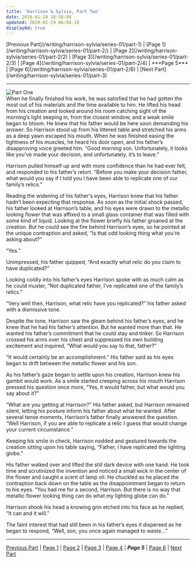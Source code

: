 ```yaml
---
title: 'Harrison & Sylvia, Part Two'
date: 2019-01-29 10:58:04
updated: 2019-01-29 06:04:10
displayAd: true
---
```

<p class="center"> [Previous Part](/writing/harrison-sylvia/series-01/part-1) | [Page 1](/writing/harrison-sylvia/series-01/part-2/) | [Page 2](/writing/harrison-sylvia/series-01/part-2/2) | [Page 3](/writing/harrison-sylvia/series-01/part-2/3) | [Page 4](/writing/harrison-sylvia/series-01/part-2/4) | <span class="current-page">***Page 5*** </span> | [Page 6](/writing/harrison-sylvia/series-01/part-2/6) | [Next Part](/writing/harrison-sylvia/series-01/part-3) </p><hr class="clear-both center-fade"/><div class="embedded-image-left"><img src="/writing/harrison-sylvia/series-01/part-2/hs102.jpg" alt="Part One" style="max-height: 275px;"/></div>When he finally finished his work, he was satisfied that he had gotten the most out of his materials and the time available to him.  He lifted his head from his creation and looked around his room catching sight of the morning’s light seeping in, from the closest window, and a weak smile began to bloom.  He knew that his father would be here soon demanding his answer.  So Harrison stood up from his littered table and stretched his arms as a deep yawn escaped his mouth.  When he was finished easing the tightness of his muscles, he heard his door open, and his father’s disapproving voice greeted him.  “Good morning son.  Unfortunately, it looks like you’ve made your decision, and unfortunately, it’s to leave.”

Harrison pulled himself up and with more confidence than he had ever felt, and responded to his father’s retort.  “Before you make your decision father, what would you say if I told you I have been able to replicate one of our family’s relics.”

Reading the widening of his father's eyes, Harrison knew that his father hadn’t been expecting that response.  As soon as the initial shock passed, his father looked at Harrison’s table, and his eyes were drawn to the metallic looking flower that was affixed to a small glass container that was filled with some kind of liquid.  Looking at the flower briefly his father groaned at the creation.  But he could see the fire behind Harrison’s eyes, so he pointed at the unique contraption and asked, “Is that odd looking thing what you're asking about?”

“Yes.”

Unimpressed, his father quipped, “And exactly what relic do you claim to have duplicated?”

Looking coldly into his father’s eyes Harrison spoke with as much calm as he could muster, “Not duplicated father, I’ve replicated one of the family’s relics.”

“Very well then, Harrison, what relic have you replicated?” his father asked with a dismissive tone.

Despite the tone, Harrison saw the gleam behind his father’s eyes, and he knew that he had his father’s attention.  But he wanted more than that.  He wanted his father’s commitment that he could stay and tinker.  So Harrison crossed his arms over his chest and suppressed his own building excitement and inquired, “What would you say to that, father?”

“It would certainly be an accomplishment.”  His father said as his eyes began to drift between the metallic flower and his son.

As his father’s gaze began to settle upon his creation, Harrison knew his gambit would work.  As a smile started creeping across his mouth Harrison pressed his question once more, “Yes, it would father, but what would you say about it?”

“What are you getting at Harrison?”  His father asked, but Harrison remained silent, letting his posture inform his father about what he wanted.  After several tense moments, Harrison’s father finally answered the question.  “Well Harrison, if you are able to replicate a relic I guess that would change your current circumstance.”

Keeping his smile in check, Harrison nodded and gestured towards the creation sitting upon his table saying, “Father, I have replicated the lighting globe.”

His father walked over and lifted the still dark device with one hand.  He took time and scrutinized the invention and noticed a small wick in the center of the flower and caught a scent of lamp oil.  He chuckled as he placed the contraption back down on the table as the disappointment began to return to his eyes.  “You had me for a second, Harrison.  But there is no way that metallic flower looking thing can do what my lighting globe can do.”

Harrison shook his head a knowing grin etched into his face as he replied, “It can and it will.”

The faint interest that had still been in his father’s eyes it dispersed as he began to respond, “Well, son, you once again managed to waste…”<hr class="clear-both center-fade"/><p class="center"> [Previous Part](/writing/harrison-sylvia/series-01/part-1) | [Page 1](/writing/harrison-sylvia/series-01/part-2/) | [Page 2](/writing/harrison-sylvia/series-01/part-2/2) | [Page 3](/writing/harrison-sylvia/series-01/part-2/3) | [Page 4](/writing/harrison-sylvia/series-01/part-2/4) | <span class="current-page">***Page 5*** </span> | [Page 6](/writing/harrison-sylvia/series-01/part-2/6) | [Next Part](/writing/harrison-sylvia/series-01/part-3) </p>